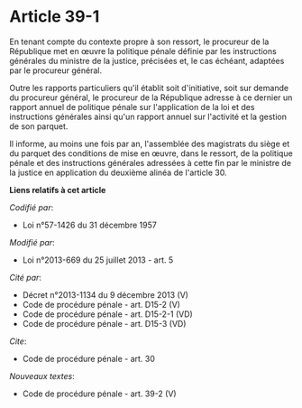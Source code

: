 # Article 39-1

En tenant compte du contexte propre à son ressort, le procureur de la République met en œuvre la politique pénale définie par
les instructions générales du ministre de la justice, précisées et, le cas échéant, adaptées par le procureur général. 

Outre les rapports particuliers qu'il établit soit d'initiative, soit sur demande du procureur général, le procureur de la
République adresse à ce dernier un rapport annuel de politique pénale sur l'application de la loi et des instructions
générales ainsi qu'un rapport annuel sur l'activité et la gestion de son parquet. 

Il informe, au moins une fois par an, l'assemblée des magistrats du siège et du parquet des conditions de mise en œuvre, dans
le ressort, de la politique pénale et des instructions générales adressées à cette fin par le ministre de la justice en
application du deuxième alinéa de l'article 30.

**Liens relatifs à cet article**

_Codifié par_:

  - Loi n°57-1426 du 31 décembre 1957

_Modifié par_:

  - Loi n°2013-669 du 25 juillet 2013 - art. 5

_Cité par_:

  - Décret n°2013-1134 du 9 décembre 2013 (V)
  - Code de procédure pénale - art. D15-2 (V)
  - Code de procédure pénale - art. D15-2-1 (VD)
  - Code de procédure pénale - art. D15-3 (VD)

_Cite_:

  - Code de procédure pénale - art. 30

_Nouveaux textes_:

  - Code de procédure pénale - art. 39-2 (V)
